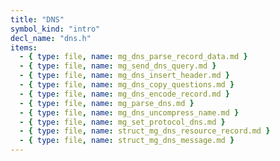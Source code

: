 ```yaml
---
title: "DNS"
symbol_kind: "intro"
decl_name: "dns.h"
items:
  - { type: file, name: mg_dns_parse_record_data.md }
  - { type: file, name: mg_send_dns_query.md }
  - { type: file, name: mg_dns_insert_header.md }
  - { type: file, name: mg_dns_copy_questions.md }
  - { type: file, name: mg_dns_encode_record.md }
  - { type: file, name: mg_parse_dns.md }
  - { type: file, name: mg_dns_uncompress_name.md }
  - { type: file, name: mg_set_protocol_dns.md }
  - { type: file, name: struct_mg_dns_resource_record.md }
  - { type: file, name: struct_mg_dns_message.md }
---
```




